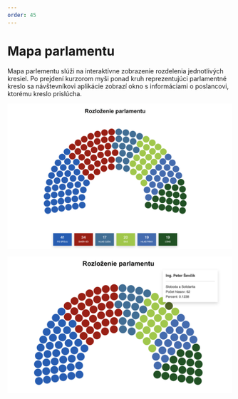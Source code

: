 ```yaml
---
order: 45
---
```


# Mapa parlamentu
Mapa parlementu slúži na interaktívne zobrazenie rozdelenia jednotlivých kresiel. Po prejdení kurzorom myši ponad kruh reprezentujúci parlamentné kreslo sa návštevníkovi aplikácie zobrazí okno s informáciami o poslancovi, ktorému kreslo prislúcha.

![](/assets/images/user_guide/stats_app/parliament_map.png)

![](/assets/images/user_guide/stats_app/parliament_map_hover.png)